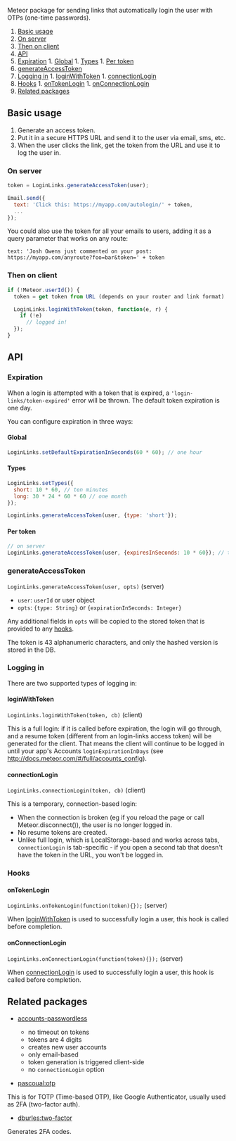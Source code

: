 Meteor package for sending links that automatically login the user with OTPs (one-time passwords).

1. [Basic usage](#basic-usage)
  1. [On server](#on-server)
  1. [Then on client](#then-on-client)
1. [API](#api)
  1. [Expiration](#expiration)
    1. [Global](#global)
    1. [Types](#types)
    1. [Per token](#per-token)
  1. [generateAccessToken](#generateaccesstoken)
  1. [Logging in](#logging-in)
    1. [loginWithToken](#loginwithtoken)
    1. [connectionLogin](#connectionlogin)
  1. [Hooks](#hooks)
    1. [onTokenLogin](#ontokenlogin)
    1. [onConnectionLogin](#ontokenlogin)
1. [Related packages](#related-packages)


## Basic usage

1. Generate an access token.
2. Put it in a secure HTTPS URL and send it to the user via email, sms, etc.
3. When the user clicks the link, get the token from the URL and use it to log the user in.

### On server

```javascript
token = LoginLinks.generateAccessToken(user);

Email.send({
  text: 'Click this: https://myapp.com/autologin/' + token,
  ...
});
```

You could also use the token for all your emails to users, adding it as a query parameter that works on any route:

`text: 'Josh Owens just commented on your post: https://myapp.com/anyroute?foo=bar&token=' + token`

### Then on client

```javascript
if (!Meteor.userId()) {
  token = get token from URL (depends on your router and link format)

  LoginLinks.loginWithToken(token, function(e, r) {
    if (!e)
      // logged in!
  });
}   
```

## API

### Expiration

When a login is attempted with a token that is expired, a `'login-links/token-expired'` error will be thrown. The default token expiration is one day. 

You can configure expiration in three ways:

#### Global

```javascript
LoginLinks.setDefaultExpirationInSeconds(60 * 60); // one hour
```

#### Types

```javascript
LoginLinks.setTypes({
  short: 10 * 60, // ten minutes
  long: 30 * 24 * 60 * 60 // one month
});

LoginLinks.generateAccessToken(user, {type: 'short'});  
```

#### Per token

```javascript
// on server
LoginLinks.generateAccessToken(user, {expiresInSeconds: 10 * 60}); // ten minutes
```

### generateAccessToken

`LoginLinks.generateAccessToken(user, opts)` (server)

- `user`: `userId` or user object
- `opts`: `{type: String}` or `{expirationInSeconds: Integer}`

Any additional fields in `opts` will be copied to the stored token that is provided to any [hooks](#hooks).

The token is 43 alphanumeric characters, and only the hashed version is stored in the DB.

### Logging in

There are two supported types of logging in:

#### loginWithToken

`LoginLinks.loginWithToken(token, cb)` (client)

This is a full login: if it is called before expiration, the login will go through, and a resume token (different from an login-links access token) will be generated for the client. That means the client will continue to be logged in until your app's Accounts `loginExpirationInDays` (see http://docs.meteor.com/#/full/accounts_config).

#### connectionLogin

`LoginLinks.connectionLogin(token, cb)` (client)

This is a temporary, connection-based login:
- When the connection is broken (eg if you reload the page or call Meteor.disconnect()), the user is no longer logged in.
- No resume tokens are created.
- Unlike full login, which is LocalStorage-based and works across tabs, `connectionLogin` is tab-specific - if you open a second tab that doesn't have the token in the URL, you won't be logged in.

### Hooks

#### onTokenLogin

`LoginLinks.onTokenLogin(function(token){});` (server)

When [loginWithToken](#loginwithtoken) is used to successfully login a user, this hook is called before completion. 

#### onConnectionLogin

`LoginLinks.onConnectionLogin(function(token){});` (server)

When [connectionLogin](#connectionlogin) is used to successfully login a user, this hook is called before completion. 

## Related packages

- [accounts-passwordless](https://github.com/acemtp/meteor-accounts-passwordless/)
  - no timeout on tokens
  - tokens are 4 digits
  - creates new user accounts
  - only email-based
  - token generation is triggered client-side
  - no `connectionLogin` option

- [pascoual:otp](https://github.com/pascoual/meteor-otp/)

This is for TOTP (Time-based OTP), like Google Authenticator, usually used as 2FA (two-factor auth).

- [dburles:two-factor](http://meteorcapture.com/two-factor-authentication/)

Generates 2FA codes.
